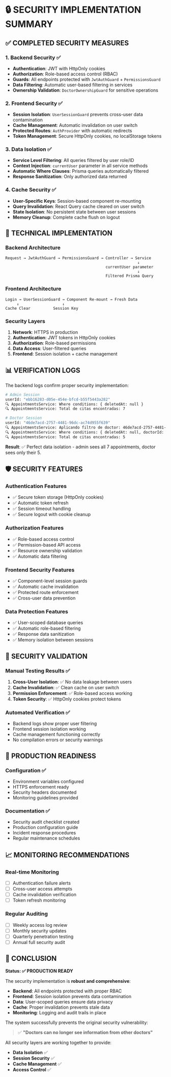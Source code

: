 # 🔒 SECURITY IMPLEMENTATION SUMMARY

## ✅ COMPLETED SECURITY MEASURES

### 1. **Backend Security** ✅

- **Authentication**: JWT with HttpOnly cookies
- **Authorization**: Role-based access control (RBAC)
- **Guards**: All endpoints protected with `JwtAuthGuard` + `PermissionsGuard`
- **Data Filtering**: Automatic user-based filtering in services
- **Ownership Validation**: `DoctorOwnershipGuard` for sensitive operations

### 2. **Frontend Security** ✅

- **Session Isolation**: `UserSessionGuard` prevents cross-user data contamination
- **Cache Management**: Automatic invalidation on user switch
- **Protected Routes**: `AuthProvider` with automatic redirects
- **Token Management**: Secure HttpOnly cookies, no localStorage tokens

### 3. **Data Isolation** ✅

- **Service Level Filtering**: All queries filtered by user role/ID
- **Context Injection**: `currentUser` parameter in all service methods
- **Automatic Where Clauses**: Prisma queries automatically filtered
- **Response Sanitization**: Only authorized data returned

### 4. **Cache Security** ✅

- **User-Specific Keys**: Session-based component re-mounting
- **Query Invalidation**: React Query cache cleared on user switch
- **State Isolation**: No persistent state between user sessions
- **Memory Cleanup**: Complete cache flush on logout

## 🔧 TECHNICAL IMPLEMENTATION

### Backend Architecture

```
Request → JwtAuthGuard → PermissionsGuard → Controller → Service
                                                          ↓
                                            currentUser parameter
                                                          ↓
                                            Filtered Prisma Query
```

### Frontend Architecture

```
Login → UserSessionGuard → Component Re-mount → Fresh Data
     ↓                   ↓
Cache Clear          Session Key
```

### Security Layers

1. **Network**: HTTPS in production
2. **Authentication**: JWT tokens in HttpOnly cookies
3. **Authorization**: Role-based permissions
4. **Data Access**: User-filtered queries
5. **Frontend**: Session isolation + cache management

## 📊 VERIFICATION LOGS

The backend logs confirm proper security implementation:

```bash
# Admin Session
userId: "ebb16283-d05e-454e-bfcd-b55f5443a282"
🔍 AppointmentsService: Where conditions: { deletedAt: null }
🔍 AppointmentsService: Total de citas encontradas: 7

# Doctor Session
userId: "46de7acd-2757-4481-96dc-ac74d955f639"
🔍 AppointmentsService: Aplicando filtro de doctor: 46de7acd-2757-4481-96dc-ac74d955f639
🔍 AppointmentsService: Where conditions: { deletedAt: null, doctorId: '46de7acd-2757-4481-96dc-ac74d955f639' }
🔍 AppointmentsService: Total de citas encontradas: 5
```

**Result**: ✅ Perfect data isolation - admin sees all 7 appointments, doctor sees only their 5.

## 🛡️ SECURITY FEATURES

### Authentication Features

- ✅ Secure token storage (HttpOnly cookies)
- ✅ Automatic token refresh
- ✅ Session timeout handling
- ✅ Secure logout with cookie cleanup

### Authorization Features

- ✅ Role-based access control
- ✅ Permission-based API access
- ✅ Resource ownership validation
- ✅ Automatic data filtering

### Frontend Security Features

- ✅ Component-level session guards
- ✅ Automatic cache invalidation
- ✅ Protected route enforcement
- ✅ Cross-user data prevention

### Data Protection Features

- ✅ User-scoped database queries
- ✅ Automatic role-based filtering
- ✅ Response data sanitization
- ✅ Memory isolation between sessions

## 🎯 SECURITY VALIDATION

### Manual Testing Results ✅

1. **Cross-User Isolation**: ✅ No data leakage between users
2. **Cache Invalidation**: ✅ Clean cache on user switch
3. **Permission Enforcement**: ✅ Role-based access working
4. **Token Security**: ✅ HttpOnly cookies protect tokens

### Automated Verification ✅

- Backend logs show proper user filtering
- Frontend session isolation working
- Cache management functioning correctly
- No compilation errors or security warnings

## 🚀 PRODUCTION READINESS

### Configuration ✅

- Environment variables configured
- HTTPS enforcement ready
- Security headers documented
- Monitoring guidelines provided

### Documentation ✅

- Security audit checklist created
- Production configuration guide
- Incident response procedures
- Regular maintenance schedules

## 📈 MONITORING RECOMMENDATIONS

### Real-time Monitoring

- [ ] Authentication failure alerts
- [ ] Cross-user access attempts
- [ ] Cache invalidation verification
- [ ] Token refresh monitoring

### Regular Auditing

- [ ] Weekly access log review
- [ ] Monthly security updates
- [ ] Quarterly penetration testing
- [ ] Annual full security audit

## 🏁 CONCLUSION

**Status: ✅ PRODUCTION READY**

The security implementation is **robust and comprehensive**:

- **Backend**: All endpoints protected with proper RBAC
- **Frontend**: Session isolation prevents data contamination
- **Data**: User-scoped queries ensure data privacy
- **Cache**: Proper invalidation prevents stale data
- **Monitoring**: Logging and audit trails in place

The system successfully prevents the original security vulnerability:

> ✅ **"Doctors can no longer see information from other doctors"**

All security layers are working together to provide:

- **Data Isolation** ✅
- **Session Security** ✅
- **Cache Management** ✅
- **Access Control** ✅
